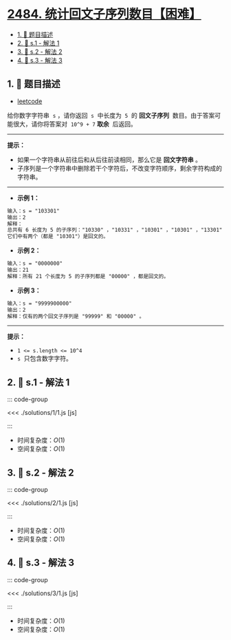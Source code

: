 # [2484. 统计回文子序列数目【困难】](https://github.com/tnotesjs/TNotes.leetcode/tree/main/notes/2484.%20%E7%BB%9F%E8%AE%A1%E5%9B%9E%E6%96%87%E5%AD%90%E5%BA%8F%E5%88%97%E6%95%B0%E7%9B%AE%E3%80%90%E5%9B%B0%E9%9A%BE%E3%80%91)

<!-- region:toc -->

- [1. 📝 题目描述](#1--题目描述)
- [2. 🎯 s.1 - 解法 1](#2--s1---解法-1)
- [3. 🎯 s.2 - 解法 2](#3--s2---解法-2)
- [4. 🎯 s.3 - 解法 3](#4--s3---解法-3)

<!-- endregion:toc -->

## 1. 📝 题目描述

- [leetcode](https://leetcode.cn/problems/count-palindromic-subsequences/)

给你数字字符串  `s` ，请你返回  `s`  中长度为  `5`  的 **回文子序列**  数目。由于答案可能很大，请你将答案对  `10^9 + 7` **取余**  后返回。

---

**提示：**

- 如果一个字符串从前往后和从后往前读相同，那么它是 **回文字符串** 。
- 子序列是一个字符串中删除若干个字符后，不改变字符顺序，剩余字符构成的字符串。

---

- **示例 1：**

```txt
输入：s = "103301"
输出：2
解释：
总共有 6 长度为 5 的子序列："10330" ，"10331" ，"10301" ，"10301" ，"13301" ，"03301" 。
它们中有两个（都是 "10301"）是回文的。
```

- **示例 2：**

```txt
输入：s = "0000000"
输出：21
解释：所有 21 个长度为 5 的子序列都是 "00000" ，都是回文的。
```

- **示例 3：**

```txt
输入：s = "9999900000"
输出：2
解释：仅有的两个回文子序列是 "99999" 和 "00000" 。
```

---

**提示：**

- `1 <= s.length <= 10^4`
- `s`  只包含数字字符。

## 2. 🎯 s.1 - 解法 1

::: code-group

<<< ./solutions/1/1.js [js]

:::

- 时间复杂度：$O(1)$
- 空间复杂度：$O(1)$

## 3. 🎯 s.2 - 解法 2

::: code-group

<<< ./solutions/2/1.js [js]

:::

- 时间复杂度：$O(1)$
- 空间复杂度：$O(1)$

## 4. 🎯 s.3 - 解法 3

::: code-group

<<< ./solutions/3/1.js [js]

:::

- 时间复杂度：$O(1)$
- 空间复杂度：$O(1)$
